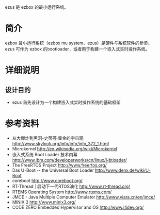 ezus 是 ezbox 的最小运行系统。

# 简介 #

ezbox 最小运行系统（ezbox mu system，ezus）是硬件与系统软件的桥梁。ezus 可作为 ezbox 的bootloader，或者用于构建一个嵌入式实时操作系统。

# 详细说明 #
## 设计目的 ##
  * ezus 首先设计为一个构建嵌入式实时操作系统的基础框架

# 参考资料 #
  * 从大爆炸到黑洞-史蒂芬·霍金的宇宙观 <a href='http://www.skylook.org/info/info/info_372_1.html'><a href='http://www.skylook.org/info/info/info_372_1.html'>http://www.skylook.org/info/info/info_372_1.html</a></a>
  * Microkernel <a href='http://en.wikipedia.org/wiki/Microkernel'><a href='http://en.wikipedia.org/wiki/Microkernel'>http://en.wikipedia.org/wiki/Microkernel</a></a>
  * 嵌入式系统 Boot Loader 技术内幕 <a href='http://www.ibm.com/developerworks/cn/linux/l-btloader/'><a href='http://www.ibm.com/developerworks/cn/linux/l-btloader/'>http://www.ibm.com/developerworks/cn/linux/l-btloader/</a></a>
  * The FreeRTOS Project <a href='http://www.freertos.org/'><a href='http://www.freertos.org/'>http://www.freertos.org/</a></a>
  * Das U-Boot -- the Universal Boot Loader <a href='http://www.denx.de/wiki/U-Boot'><a href='http://www.denx.de/wiki/U-Boot'>http://www.denx.de/wiki/U-Boot</a></a>
  * coreboot <a href='http://www.coreboot.org/'><a href='http://www.coreboot.org/'>http://www.coreboot.org/</a></a>
  * RT-Thread | 启动下一代RTOS演化 <a href='http://www.rt-thread.org/'><a href='http://www.rt-thread.org/'>http://www.rt-thread.org/</a></a>
  * RTEMS Operating System <a href='http://www.rtems.com/'><a href='http://www.rtems.com/'>http://www.rtems.com/</a></a>
  * JMCE - Java Multiple Computer Emulator <a href='http://www.viara.cn/en/jmce/'><a href='http://www.viara.cn/en/jmce/'>http://www.viara.cn/en/jmce/</a></a>
  * MINIX 3 <a href='http://www.minix3.org/'><a href='http://www.minix3.org/'>http://www.minix3.org/</a></a>
  * CODE ZERO Embedded Hypervisor and OS <a href='http://www.l4dev.org/'><a href='http://www.l4dev.org/'>http://www.l4dev.org/</a></a>